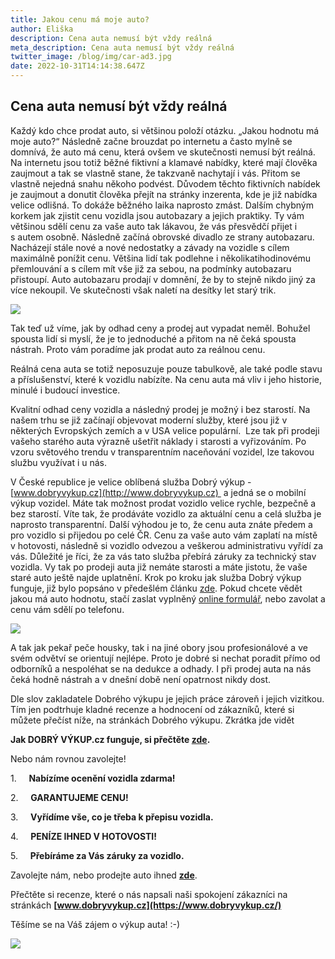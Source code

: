 ```yaml
---
title: Jakou cenu má moje auto?
author: Eliška
description: Cena auta nemusí být vždy reálná
meta_description: Cena auta nemusí být vždy reálná
twitter_image: /blog/img/car-ad3.jpg
date: 2022-10-31T14:14:38.647Z
---
```

## Cena auta nemusí být vždy reálná

Každý kdo chce prodat auto, si většinou položí otázku. „Jakou hodnotu má moje auto?“ Následně začne brouzdat po internetu a často mylně se domnívá, že auto má cenu, která ovšem ve skutečnosti nemusí být reálná. Na internetu jsou totiž běžné fiktivní a klamavé nabídky, které mají člověka zaujmout a tak se vlastně stane, že takzvaně nachytají i vás. Přitom se vlastně nejedná snahu někoho podvést. Důvodem těchto fiktivních nabídek je zaujmout a donutit člověka přejít na stránky inzerenta, kde je již nabídka velice odlišná. To dokáže běžného laika naprosto zmást. Dalším chybným korkem jak zjistit cenu vozidla jsou autobazary a jejich praktiky. Ty vám většinou sdělí cenu za vaše auto tak lákavou, že vás přesvědčí přijet i s autem osobně. Následně začíná obrovské divadlo ze strany autobazaru. Nacházejí stále nové a nové nedostatky a závady na vozidle s cílem maximálně ponížit cenu. Většina lidí tak podlehne i několikatihodinovému  přemlouvání a s cílem mít vše již za sebou, na podmínky autobazaru přistoupí. Auto autobazaru prodají v domnění, že by to stejně nikdo jiný za více nekoupil. Ve skutečnosti však naletí na desítky let starý trik. 

![](/blog/img/car-finance-4516072_1920.jpg)

Tak teď už víme, jak by odhad ceny a prodej aut vypadat neměl. Bohužel spousta lidí si myslí, že je to jednoduché a přitom na ně čeká spousta nástrah. Proto vám poradíme jak prodat auto za reálnou cenu. 

Reálná cena auta se totiž neposuzuje pouze tabulkově, ale také podle stavu a příslušenství, které k vozidlu nabízíte. Na cenu auta má vliv i jeho historie, minulé i budoucí investice.   

Kvalitní odhad ceny vozidla a následný prodej je možný i bez starostí. Na našem trhu se již začínají objevovat moderní služby, které jsou již v některých Evropských zemích a v USA velice populární.  Lze tak při prodeji vašeho starého auta výrazně ušetřit náklady i starosti a vyřizováním. Po vzoru světového trendu v transparentním naceňování vozidel, lze takovou službu využívat i u nás.

V České republice je velice oblíbená služba Dobrý výkup - [www.dobryvykup.cz](http://www.dobryvykup.cz)  a jedná se o mobilní výkup vozidel. Máte tak možnost prodat vozidlo velice rychle, bezpečně a bez starostí. Víte tak, že prodáváte vozidlo za aktuální cenu a celá služba je naprosto transparentní. Další výhodou je to, že cenu auta znáte předem a pro vozidlo si přijedou po celé ČR. Cenu za vaše auto vám zaplatí na místě v hotovosti, následně si vozidlo odvezou a veškerou administrativu vyřídí za vás. Důležité je říci, že za vás tato služba přebírá záruky za technický stav vozidla. Vy tak po prodeji auta již nemáte starosti a máte jistotu, že vaše staré auto ještě najde uplatnění. Krok po kroku jak služba Dobrý výkup funguje, již bylo popsáno v předešlém článku [zde](https://www.dobryvykup.cz/blog/2021/09/jak-prob%C3%ADh%C3%A1-samotn%C3%BD-v%C3%BDkup-aut-s-dobr%C3%BDm-v%C3%BDkupem). Pokud chcete vědět jakou má auto hodnotu, stačí zaslat vyplněný [online formulář](https://www.dobryvykup.cz/#bottom), nebo zavolat a cenu vám sdělí po telefonu.   

![](/blog/img/obrázek1.jpg)

A tak jak pekař peče housky, tak i na jiné obory jsou profesionálové a ve svém odvětví se orientují nejlépe. Proto je dobré si nechat poradit přímo od odborníků a nespoléhat se na dedukce a odhady. I při prodej auta na nás čeká hodně nástrah a v dnešní době není opatrnost nikdy dost.

D﻿le slov zakladatele Dobrého výkupu je jejich práce zároveň i jejich vizitkou. Tím jen podtrhuje kladné recenze a hodnocení od zákazníků, které si můžete přečíst níže, na stránkách Dobrého výkupu. Zkrátka jde vidět

**Jak DOBRÝ VÝKUP.cz funguje, si přečtěte [zde](https://www.dobryvykup.cz/blog/2021/06/mobiln%C3%AD-v%C3%BDkup-cesta-jak-nejl%C3%A9pe-prodat-auto).**

Nebo nám rovnou zavolejte!

1.     <!--\\[endif]-->**Nabízíme ocenění vozidla zdarma!**

2.     <!--\\[endif]-->**GARANTUJEME CENU!**

3.     <!--\\[endif]-->**Vyřídíme vše, co je třeba k přepisu vozidla.**

4.     <!--\\[endif]-->**PENÍZE IHNED V HOTOVOSTI!**

5.     <!--\\[endif]-->**Přebíráme za Vás záruky za vozidlo.**

Zavolejte nám, nebo prodejte auto ihned **[zde](https://www.dobryvykup.cz/#bottom)**.

Přečtěte si recenze, které o nás napsali naši spokojení zákazníci na stránkách **[www.dobryvykup.cz](https://www.dobryvykup.cz/)**

Těšíme se na Váš zájem o výkup auta! :-)

![](/blog/img/car-ad3.jpg)